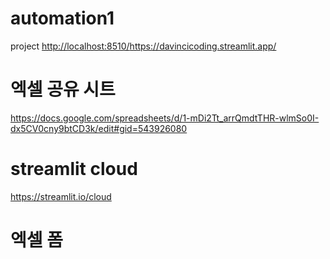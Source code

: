 # automation1
project
[http://localhost:8510/](https://davincicoding.streamlit.app/)https://davincicoding.streamlit.app/

# 엑셀 공유 시트
https://docs.google.com/spreadsheets/d/1-mDi2Tt_arrQmdtTHR-wlmSo0I-dx5CV0cny9btCD3k/edit#gid=543926080

# streamlit cloud
https://streamlit.io/cloud

# 엑셀 폼 
